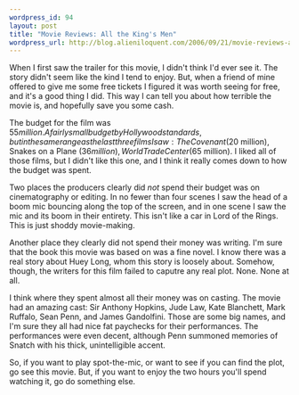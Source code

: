 ```yaml
--- 
wordpress_id: 94
layout: post
title: "Movie Reviews: All the King's Men"
wordpress_url: http://blog.alieniloquent.com/2006/09/21/movie-reviews-all-the-kings-men/
---
```

When I first saw the trailer for this movie, I didn't think I'd ever see it.  The story didn't seem like the kind I tend to enjoy.  But, when a friend of mine offered to give me some free tickets I figured it was worth seeing for free, and it's a good thing I did.  This way I can tell you about how terrible the movie is, and hopefully save you some cash.

The budget for the film was $55 million.  A fairly small budget by Hollywood standards, but in the same range as the last three films I saw: The Covenant ($20 million), Snakes on a Plane ($36 million), World Trade Center ($65 million).  I liked all of those films, but I didn't like this one, and I think it really comes down to how the budget was spent.

Two places the producers clearly did <em>not</em> spend their budget was on cinematography or editing.  In no fewer than four scenes I saw the head of a boom mic bouncing along the top of the screen, and in one scene I saw the mic and its boom in their entirety.  This isn't like a car in Lord of the Rings.  This is just shoddy movie-making.

Another place they clearly did not spend their money was writing.  I'm sure that the book this movie was based on was a fine novel.  I know there was a real story about Huey Long, whom this story is loosely about.  Somehow, though, the writers for this film failed to caputre any real plot.  None.  None at all.

I think where they spent almost all their money was on casting.  The movie had an amazing cast: Sir Anthony Hopkins, Jude Law, Kate Blanchett, Mark Ruffalo, Sean Penn, and James Gandolfini.  Those are some big names, and I'm sure they all had nice fat paychecks for their performances.  The performances were even decent, although Penn summoned memories of Snatch with his thick, unintelligible accent.

So, if you want to play spot-the-mic, or want to see if you can find the plot, go see this movie.  But, if you want to enjoy the two hours you'll spend watching it, go do something else.
